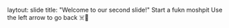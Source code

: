 laytout: slide
title: "Welcome to our second slide!"
Start a fukn moshpit
Use the left arrow to go back
☠️🤘
